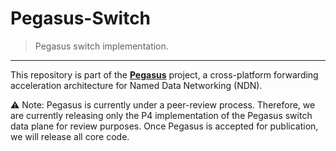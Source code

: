 # Pegasus-Switch

> Pegasus switch implementation. 

---

This repository is part of the [**Pegasus**](https://github.com/NDN-PEGASUS) project, a cross-platform forwarding acceleration architecture for Named Data Networking (NDN).

⚠️ Note: Pegasus is currently under a peer-review process. Therefore, we are currently releasing only the P4 implementation of the Pegasus switch data plane for review purposes. Once Pegasus is accepted for publication, we will release all core code.
